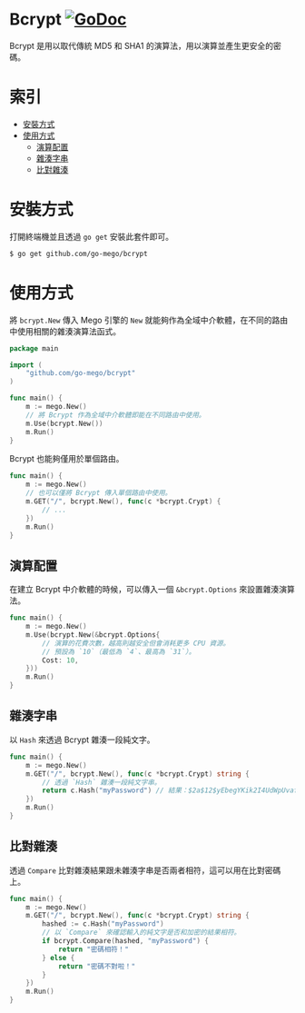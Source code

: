 # Bcrypt [![GoDoc](https://godoc.org/github.com/go-mego/brypt?status.svg)](https://godoc.org/github.com/go-mego/brypt)

Bcrypt 是用以取代傳統 MD5 和 SHA1 的演算法，用以演算並產生更安全的密碼。

# 索引

* [安裝方式](#安裝方式)
* [使用方式](#使用方式)
    * [演算配置](#演算配置)
	* [雜湊字串](#雜湊字串)
	* [比對雜湊](#比對雜湊)

# 安裝方式

打開終端機並且透過 `go get` 安裝此套件即可。

```bash
$ go get github.com/go-mego/bcrypt
```

# 使用方式

將 `bcrypt.New` 傳入 Mego 引擎的 `New` 就能夠作為全域中介軟體，在不同的路由中使用相關的雜湊演算法函式。

```go
package main

import (
	"github.com/go-mego/bcrypt"
)

func main() {
	m := mego.New()
	// 將 Bcrypt 作為全域中介軟體即能在不同路由中使用。
	m.Use(bcrypt.New())
	m.Run()
}
```

Bcrypt 也能夠僅用於單個路由。

```go
func main() {
	m := mego.New()
	// 也可以僅將 Bcrypt 傳入單個路由中使用。
	m.GET("/", bcrypt.New(), func(c *bcrypt.Crypt) {
		// ...
	})
	m.Run()
}
```

## 演算配置

在建立 Bcrypt 中介軟體的時候，可以傳入一個 `&bcrypt.Options` 來設置雜湊演算法。

```go
func main() {
	m := mego.New()
	m.Use(bcrypt.New(&bcrypt.Options{
		// 演算的花費次數，越高則越安全但會消耗更多 CPU 資源。
		// 預設為 `10`（最低為 `4`、最高為 `31`）。
		Cost: 10,
	}))
	m.Run()
}
```

## 雜湊字串

以 `Hash` 來透過 Bcrypt 雜湊一段純文字。

```go
func main() {
	m := mego.New()
	m.GET("/", bcrypt.New(), func(c *bcrypt.Crypt) string {
		// 透過 `Hash` 雜湊一段純文字串。
		return c.Hash("myPassword") // 結果：$2a$12$yEbegYKik2I4UdWpUvafsu...
	})
	m.Run()
}
```

## 比對雜湊

透過 `Compare` 比對雜湊結果跟未雜湊字串是否兩者相符，這可以用在比對密碼上。

```go
func main() {
	m := mego.New()
	m.GET("/", bcrypt.New(), func(c *bcrypt.Crypt) string {
		hashed := c.Hash("myPassword")
		// 以 `Compare` 來確認輸入的純文字是否和加密的結果相符。
		if bcrypt.Compare(hashed, "myPassword") {
			return "密碼相符！"
		} else {
			return "密碼不對啦！"
		}
	})
	m.Run()
}
```